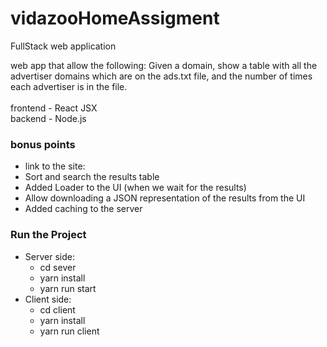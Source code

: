 # vidazooHomeAssigment
FullStack web application </br>

web app that allow the following:
Given a domain, show a table with all the advertiser domains which are on the ads.txt file,
and the number of times each advertiser is in the file.
</br></br>
frontend - React JSX </br>
backend - Node.js

### bonus points
- link to the site:
- Sort and search the results table
- Added Loader to the UI (when we wait for the results)
- Allow downloading a JSON representation of the results from the UI
- Added caching to the server

### Run the Project
- Server side:
  - cd sever
  - yarn install
  - yarn run start
- Client side:
  - cd client
  - yarn install
  - yarn run client

